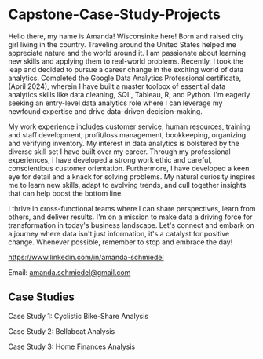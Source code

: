 # Capstone-Case-Study-Projects
Hello there, my name is Amanda!
Wisconsinite here! Born and raised city girl living in the country. Traveling around the United States helped me appreciate nature and the world around it. I am passionate about learning new skills and applying them to real-world problems. Recently, I took the leap and decided to pursue a career change in the exciting world of data analytics. Completed the Google Data Analytics Professional certificate, (April  2024), wherein I have built a master toolbox of essential data analytics skills like data cleaning, SQL, Tableau, R, and Python. I'm eagerly seeking an entry-level data analytics role where I can leverage my newfound expertise and drive data-driven decision-making.

My work experience includes customer service, human resources, training and staff development, profit/loss management, bookkeeping, organizing and verifying inventory. My interest in data analytics is bolstered by the diverse skill set I have built over my career. Through my professional experiences, I have developed a strong work ethic and careful, conscientious customer orientation. Furthermore, I have developed a keen eye for detail and a knack for solving problems. My natural curiosity inspires me to learn new skills, adapt to evolving trends, and cull together insights that can help boost the bottom line. 

I thrive in cross-functional teams where I can share perspectives, learn from others, and deliver results. I'm on a mission to make data a driving force for transformation in today's business landscape. Let's connect and embark on a journey where data isn't just information, it's a catalyst for positive change. Whenever possible, remember to stop and embrace the day!


https://www.linkedin.com/in/amanda-schmiedel

Email: amanda.schmiedel@gmail.com

## Case Studies

Case Study 1: Cyclistic Bike-Share Analysis 

Case Study 2: Bellabeat Analysis

Case Study 3: Home Finances Analysis
